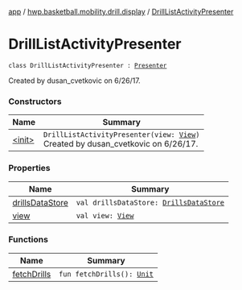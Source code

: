 [app](../../index.md) / [hwp.basketball.mobility.drill.display](../index.md) / [DrillListActivityPresenter](.)

# DrillListActivityPresenter

`class DrillListActivityPresenter : `[`Presenter`](../-drill-list-activity-contract/-presenter/index.md)

Created by dusan_cvetkovic on 6/26/17.

### Constructors

| Name | Summary |
|---|---|
| [&lt;init&gt;](-init-.md) | `DrillListActivityPresenter(view: `[`View`](../-drill-list-activity-contract/-view/index.md)`)`<br>Created by dusan_cvetkovic on 6/26/17. |

### Properties

| Name | Summary |
|---|---|
| [drillsDataStore](drills-data-store.md) | `val drillsDataStore: `[`DrillsDataStore`](../../hwp.basketball.mobility.entitiy.drills/-drills-data-store/index.md) |
| [view](view.md) | `val view: `[`View`](../-drill-list-activity-contract/-view/index.md) |

### Functions

| Name | Summary |
|---|---|
| [fetchDrills](fetch-drills.md) | `fun fetchDrills(): `[`Unit`](https://kotlinlang.org/api/latest/jvm/stdlib/kotlin/-unit/index.html) |
